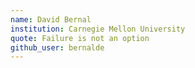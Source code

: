 ```yaml
---
name: David Bernal
institution: Carnegie Mellon University
quote: Failure is not an option
github_user: bernalde
---
```

